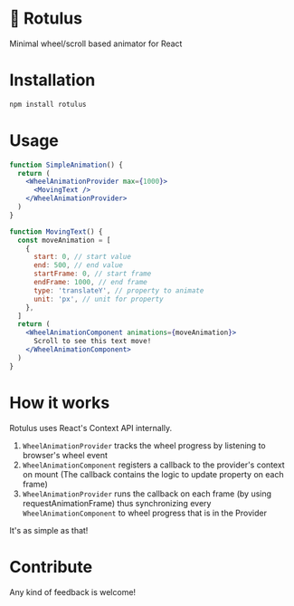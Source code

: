 # 📜 Rotulus

Minimal wheel/scroll based animator for React

# Installation

```bash
npm install rotulus
```

# Usage

```jsx
function SimpleAnimation() {
  return (
    <WheelAnimationProvider max={1000}>
      <MovingText />
    </WheelAnimationProvider>
  )
}

function MovingText() {
  const moveAnimation = [
    {
      start: 0, // start value
      end: 500, // end value
      startFrame: 0, // start frame
      endFrame: 1000, // end frame
      type: 'translateY', // property to animate
      unit: 'px', // unit for property
    },
  ]
  return (
    <WheelAnimationComponent animations={moveAnimation}>
      Scroll to see this text move!
    </WheelAnimationComponent>
  )
}
```

# How it works

Rotulus uses React's Context API internally.

1. `WheelAnimationProvider` tracks the wheel progress by listening to browser's wheel event
2. `WheelAnimationComponent` registers a callback to the provider's context on mount (The callback contains the logic to update property on each frame)
3. `WheelAnimationProvider` runs the callback on each frame (by using requestAnimationFrame) thus synchronizing every `WheelAnimationComponent` to wheel progress that is in the Provider

It's as simple as that!

# Contribute

Any kind of feedback is welcome!
